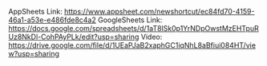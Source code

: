 AppSheets Link:
https://www.appsheet.com/newshortcut/ec84fd70-4159-46a1-a53e-e486fde8c4a2
GoogleSheets Link:
https://docs.google.com/spreadsheets/d/1aT8lSk0p1YrNDpOwstMzEHTpuRUz8NkDl-CohPAyPLk/edit?usp=sharing
Video:
https://drive.google.com/file/d/1UEaPJaB2xaphGC1iqNhL8aBfiui084HT/view?usp=sharing
